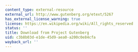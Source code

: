 ```yaml
---
content_type: external-resource
external_url: http://www.gutenberg.org/etext/5267
has_external_license_warning: true
license: https://en.wikipedia.org/wiki/All_rights_reserved
status: ''
title: Download from Project Gutenberg
uid: c3b8b03d-e1de-45d9-aea0-a200c0e84cfa
wayback_url: ''
---
```

